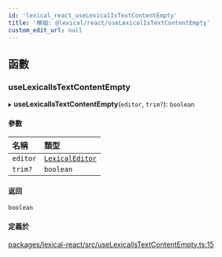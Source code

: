 ```yaml
---
id: 'lexical_react_useLexicalIsTextContentEmpty'
title: '模組: @lexical/react/useLexicalIsTextContentEmpty'
custom_edit_url: null
---
```


## 函數

### useLexicalIsTextContentEmpty

▸ **useLexicalIsTextContentEmpty**(`editor`, `trim?`): `boolean`

#### 參數

| 名稱     | 類型                                                   |
| :------- | :----------------------------------------------------- |
| `editor` | [`LexicalEditor`](../classes/lexical.LexicalEditor.md) |
| `trim?`  | `boolean`                                              |

#### 返回

`boolean`

#### 定義於

[packages/lexical-react/src/useLexicalIsTextContentEmpty.ts:15](https://github.com/facebook/lexical/tree/main/packages/lexical-react/src/useLexicalIsTextContentEmpty.ts#L15)
